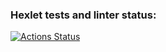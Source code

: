 ### Hexlet tests and linter status:
[![Actions Status](https://github.com/krylov-as/python-project-lvl1/workflows/hexlet-check/badge.svg)](https://github.com/krylov-as/python-project-lvl1/actions)